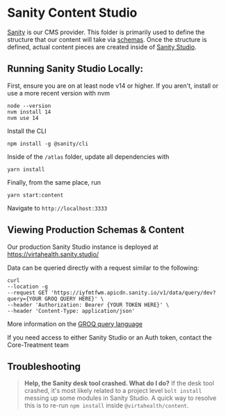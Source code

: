 # Sanity Content Studio

[Sanity](https://www.sanity.io/) is our CMS provider. This folder is primarily used to define the structure
that our content will take via [schemas](https://www.sanity.io/docs/content-modelling). Once the structure is
defined, actual content pieces are created inside of [Sanity Studio](https://www.sanity.io/docs/sanity-studio).

## Running Sanity Studio Locally:

First, ensure you are on at least node v14 or higher. If you aren't, install or use a more recent version with nvm

```
node --version
nvm install 14
nvm use 14
```

Install the CLI

```
npm install -g @sanity/cli
```

Inside of the `/atlas` folder, update all dependencies with

```
yarn install
```

Finally, from the same place, run

```
yarn start:content
```

Navigate to `http://localhost:3333`

## Viewing Production Schemas & Content

Our production Sanity Studio instance is deployed at https://virtahealth.sanity.studio/

Data can be queried directly with a request similar to the following:

```
curl
--location -g
--request GET 'https://iyfmtfwm.apicdn.sanity.io/v1/data/query/dev?query={YOUR GROQ QUERY HERE}' \
--header 'Authorization: Bearer {YOUR TOKEN HERE}' \
--header 'Content-Type: application/json'
```

More information on the [GROQ query language](https://www.sanity.io/docs/overview-groq)

If you need access to either Sanity Studio or an Auth token, contact the Core-Treatment team

## Troubleshooting

> **Help, the Sanity desk tool crashed. What do I do?**
> If the desk tool crashed, it's most likely related to a project level `bolt install` messing up some modules in Sanity Studio. A quick way to resolve this is to re-run `npm install` inside `@virtahealth/content`.
